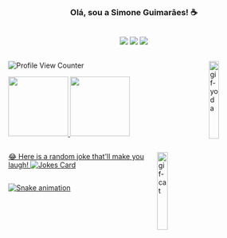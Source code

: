 <div align="center"><h3>Olá, sou a Simone Guimarães! ☕</h3></div><br>
 
<div align="center"> 
  <a href="https://www.linkedin.com/in/simone-guimaraes" target="_blank"><img src="https://img.shields.io/badge/-LinkedIn-%230077B5?style=for-the-badge&logo=linkedin&logoColor=white" target="_blank"></a> 
  <a href="https://instagram.com/simonefguima" target="_blank"><img src="https://img.shields.io/badge/-Instagram-%23E4405F?style=for-the-badge&logo=instagram&logoColor=white" target="_blank"></a>
 <a href="https://www.youtube.com/channel/UCC3Nv7RVxqC7VF_dn7gAq-g" target="_blank"><img src="https://img.shields.io/badge/YouTube-FF0000?style=for-the-badge&logo=youtube&logoColor=white" target="_blank"></a>
</div>

##

<div>
    
  <img align="right" alt="gif-yoda" src="https://media4.giphy.com/media/S3PBXqHjKL9GZhK2Yv/giphy.gif?cid=790b76116a30bf5d65cdcf499f84645015d366a15eb2704b&rid=giphy.gif&ct=g" style="width: 20%;">
  
   ![Profile View Counter](https://komarev.com/ghpvc/?username=simoneguimaraes)
  
  
  <a href="https://github.com/simoneguimaraes">
  <img height="120em" src="https://github-readme-stats.vercel.app/api?username=simoneguimaraes&show_icons=true&theme=radical&include_all_commits=true&count_private=true"/>
    
  <img height="120em" src="https://github-readme-stats.vercel.app/api/top-langs/?username=simoneguimaraes&layout=compact&langs_count=7&theme=radical"/>
    
</div>
 
  ##
  
<div>  
  
  ### 
 
 <img align="right" alt="gif-cat" src="https://media2.giphy.com/media/11JTxkrmq4bGE0/200.webp?cid=ecf05e47erpodjp6r2y7x1zar3noxfonwqkwkyzn379ty4pk&rid=200.webp&ct=g" style="width: 20%;">
 
 😂 Here is a random joke that'll make you laugh!
  ![Jokes Card](https://readme-jokes.vercel.app/api)
  
  
 
</div>
  
   ##
  
<div>
  
  ![Snake animation](https://github.com/simoneguimaraes/simoneguimaraes/blob/output/github-contribution-grid-snake.svg)
  

 
</div>
